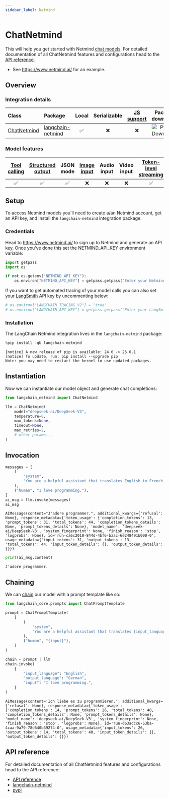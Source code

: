 ```yaml
---
sidebar_label: Netmind
---
```


# ChatNetmind

This will help you get started with Netmind [chat models](https://www.netmind.ai/). For detailed documentation of all ChatNetmind features and configurations head to the [API reference](https://github.com/protagolabs/langchain-netmind).

-  See https://www.netmind.ai/ for an example.

## Overview
### Integration details

| Class                                                                                        | Package | Local | Serializable | [JS support](https://js.langchain.com/docs/integrations/chat/) | Package downloads | Package latest |
|:---------------------------------------------------------------------------------------------| :--- |:-----:|:------------:|:--------------------------------------------------------------:| :---: | :---: |
| [ChatNetmind](https://python.langchain.com/api_reference/) | [langchain-netmind](https://python.langchain.com/api_reference/) |   ✅   |      ❌       |                               ❌                                | ![PyPI - Downloads](https://img.shields.io/pypi/dm/langchain-netmind?style=flat-square&label=%20) | ![PyPI - Version](https://img.shields.io/pypi/v/langchain-netmind?style=flat-square&label=%20) |

### Model features
| [Tool calling](../../how_to/tool_calling.ipynb) | [Structured output](../../how_to/structured_output.ipynb) | JSON mode | [Image input](../../how_to/multimodal_inputs.ipynb) | Audio input | Video input | [Token-level streaming](../../how_to/chat_streaming.ipynb) | Native async | [Token usage](../../how_to/chat_token_usage_tracking.ipynb) | [Logprobs](../../how_to/logprobs.ipynb) |
|:-----------------------------------------------:|:---------------------------------------------------------:|:---------:|:---------------------------------------------------:|:-----------:|:-----------:|:----------------------------------------------------------:|:------------:|:-----------------------------------------------------------:|:---------------------------------------:|
|                        ✅                        |                             ✅                             |     ✅     |                          ❌                          |      ❌      |      ❌      |                             ✅                              |      ✅       |                              ✅                              |                    ✅                    | 

## Setup

To access Netmind models you'll need to create a/an Netmind account, get an API key, and install the `langchain-netmind` integration package.

### Credentials

Head to https://www.netmind.ai/ to sign up to Netmind and generate an API key. Once you've done this set the NETMIND_API_KEY environment variable:


```python
import getpass
import os

if not os.getenv("NETMIND_API_KEY"):
    os.environ["NETMIND_API_KEY"] = getpass.getpass("Enter your Netmind API key: ")
```

If you want to get automated tracing of your model calls you can also set your [LangSmith](https://docs.smith.langchain.com/) API key by uncommenting below:


```python
# os.environ["LANGCHAIN_TRACING_V2"] = "true"
# os.environ["LANGCHAIN_API_KEY"] = getpass.getpass("Enter your LangSmith API key: ")
```

### Installation

The LangChain Netmind integration lives in the `langchain-netmind` package:


```python
%pip install -qU langchain-netmind
```
```output
[notice] A new release of pip is available: 24.0 -> 25.0.1
[notice] To update, run: pip install --upgrade pip
Note: you may need to restart the kernel to use updated packages.
```
## Instantiation

Now we can instantiate our model object and generate chat completions:



```python
from langchain_netmind import ChatNetmind

llm = ChatNetmind(
    model="deepseek-ai/DeepSeek-V3",
    temperature=0,
    max_tokens=None,
    timeout=None,
    max_retries=2,
    # other params...
)
```

## Invocation



```python
messages = [
    (
        "system",
        "You are a helpful assistant that translates English to French. Translate the user sentence.",
    ),
    ("human", "I love programming."),
]
ai_msg = llm.invoke(messages)
ai_msg
```



```output
AIMessage(content="J'adore programmer.", additional_kwargs={'refusal': None}, response_metadata={'token_usage': {'completion_tokens': 13, 'prompt_tokens': 31, 'total_tokens': 44, 'completion_tokens_details': None, 'prompt_tokens_details': None}, 'model_name': 'deepseek-ai/DeepSeek-V3', 'system_fingerprint': None, 'finish_reason': 'stop', 'logprobs': None}, id='run-ca6c2010-844d-4bf6-baac-6e248491b000-0', usage_metadata={'input_tokens': 31, 'output_tokens': 13, 'total_tokens': 44, 'input_token_details': {}, 'output_token_details': {}})
```



```python
print(ai_msg.content)
```
```output
J'adore programmer.
```
## Chaining

We can [chain](/oss/how-to/sequence/) our model with a prompt template like so:



```python
from langchain_core.prompts import ChatPromptTemplate

prompt = ChatPromptTemplate(
    [
        (
            "system",
            "You are a helpful assistant that translates {input_language} to {output_language}.",
        ),
        ("human", "{input}"),
    ]
)

chain = prompt | llm
chain.invoke(
    {
        "input_language": "English",
        "output_language": "German",
        "input": "I love programming.",
    }
)
```



```output
AIMessage(content='Ich liebe es zu programmieren.', additional_kwargs={'refusal': None}, response_metadata={'token_usage': {'completion_tokens': 14, 'prompt_tokens': 26, 'total_tokens': 40, 'completion_tokens_details': None, 'prompt_tokens_details': None}, 'model_name': 'deepseek-ai/DeepSeek-V3', 'system_fingerprint': None, 'finish_reason': 'stop', 'logprobs': None}, id='run-d63adcc6-53ba-4caa-9a79-78d640b39274-0', usage_metadata={'input_tokens': 26, 'output_tokens': 14, 'total_tokens': 40, 'input_token_details': {}, 'output_token_details': {}})
```




## API reference

For detailed documentation of all ChatNetmind features and configurations head to the API reference:  
* [API reference](https://python.langchain.com/api_reference/)  
* [langchain-netmind](https://github.com/protagolabs/langchain-netmind)  
* [pypi](https://pypi.org/project/langchain-netmind/)


```python

```
